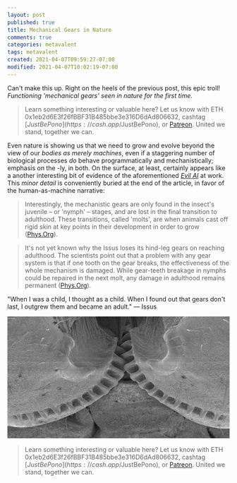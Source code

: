 ```yaml
---
layout: post
published: true
title: Mechanical Gears in Nature
comments: true
categories: metavalent
tags: metavalent
created: 2021-04-07T09:59:27-07:00
modified: 2021-04-07T10:02:19-07:00
---
```


Can't make this up. Right on the heels of the previous post, this epic troll! _Functioning 'mechanical gears' seen in nature for the first time._

> Learn something interesting or valuable here? Let us know with ETH 0x1eb2d6E3f26fBBF31B485bbe3e316D6dAd806632, cashtag [$JustBePono](https://cash.app/$JustBePono), or [Patreon](https://patreon.com/metavalent). United we stand, together we can.

Even nature is showing us that we need to grow and evolve beyond the view of our _bodies as merely machines_, even if a staggering number of biological processes _do_ behave programmatically and mechanistically; emphasis on the -ly, in both. On the surface, at least, certainly appears like a another interesting bit of evidence of the aforementioned [_Evil AI_]({{site.baseurl}}metavalent/2021-04-07-07-20-45-Human-AI-Risk.md) at work. This _minor detail_ is conveniently buried at the end of the article, in favor of the human-as-machine narrative:

> Interestingly, the mechanistic gears are only found in the insect's juvenile – or 'nymph' – stages, and are lost in the final transition to adulthood. These transitions, called 'molts', are when animals cast off rigid skin at key points in their development in order to grow ([Phys.Org](https://phys.org/news/2013-09-functioning-mechanical-gears-nature.html)).

> It's not yet known why the Issus loses its hind-leg gears on reaching adulthood. The scientists point out that a problem with any gear system is that if one tooth on the gear breaks, the effectiveness of the whole mechanism is damaged. While gear-teeth breakage in nymphs could be repaired in the next molt, any damage in adulthood remains permanent ([Phys.Org](https://phys.org/news/2013-09-functioning-mechanical-gears-nature.html)).

"When I was a child, I thought as a child. When I found out that gears don't last, I outgrew them and became an adult." &mdash; Issus

[![Issus gears](/assets/images/issus-gears.jpg)](https://phys.org/news/2013-09-functioning-mechanical-gears-nature.html)



> Learn something interesting or valuable here? Let us know with ETH 0x1eb2d6E3f26fBBF31B485bbe3e316D6dAd806632, cashtag [$JustBePono](https://cash.app/$JustBePono), or [Patreon](https://patreon.com/metavalent). United we stand, together we can.